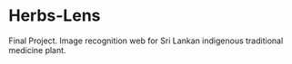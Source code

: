 # Herbs-Lens
Final Project.
Image recognition web for Sri Lankan indigenous traditional medicine plant.
